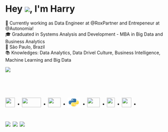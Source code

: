 <h1 align="left">Hey <img src="https://raw.githubusercontent.com/kaueMarques/kaueMarques/master/hi.gif" height="30px">, I'm Harry</h1>

🎯 Currently working as Data Engineer at @RoxPartner and Entrepeneur at @Autonomia!<br>
🎓 Graduated in Systems Analysis and Development - MBA in Big Data and Business Analytics<br>
📍 São Paulo, Brazil<br>
📚 Knowledges: Data Analytics, Data Drivel Culture, Business Intelligence, Machine Learning and Big Data <br>

<div align="left">
  <img height="180em" src="https://github-readme-stats.vercel.app/api?username=harrydlgs&show_icons=true&theme=dracula&include_all_commits=true&count_private=true"/>
</div>

<h1>

<div style="display: inline_block"><br>
  <img align="center" alt="" height="30" width="30" src="https://airflow.apache.org/docs/apache-airflow/stable/_images/pin_large.png"> .
  <img align="center" alt="" height="30" width="60" src="https://deinfo.uepg.br/~alunoso/2020/SO/apacheSpark/imagem/apacheSparkLogoBranco.png"> .
  <img align="center" alt="" height="30" width="40" src="https://www.sophos.com/sites/default/files/2022-02/googlecloud.png"> .
  <img align="center" alt="" height="30" width="40" src="https://raw.githubusercontent.com/devicons/devicon/master/icons/python/python-original.svg"> .
  <img align="center" alt="" height="30" width="40" src="https://assets-global.website-files.com/5abc6c4b0a243a2dc939ee6e/5fdb995550a781d7c0c4ec5f_google-bigquery-logo-1.svg"> .
  <img align="center" alt="" height="30" width="25" src="https://res.cloudinary.com/practicaldev/image/fetch/s--FGYxmMD3--/c_limit%2Cf_auto%2Cfl_progressive%2Cq_auto%2Cw_880/https://dev-to-uploads.s3.amazonaws.com/i/t8ry4vii8zburw6eufvb.png"> .
  <img align="center" alt="" height="30" width="30" src="https://docs.microsoft.com/answers/topics/25409/icon.html?t=168439"> .
 </div>

<br>
<div> 
  <a href="https://instagram.com/harrydlg" target="_blank"><img src="https://img.shields.io/badge/-Instagram-%23E4405F?style=for-the-badge&logo=instagram&logoColor=white" target="_blank"></a>
  <a href="https://www.linkedin.com/in/harry-santo-delgado/" target="_blank"><img src="https://img.shields.io/badge/-LinkedIn-%230077B5?style=for-the-badge&logo=linkedin&logoColor=white" target="_blank"></a>
  <a href="https://open.spotify.com/user/hdlgs-de" target="_blank"><img src="https://img.shields.io/badge/Spotify-1ED760?&style=for-the-badge&logo=spotify&logoColor=white" target="_blank"></a>
</div>



